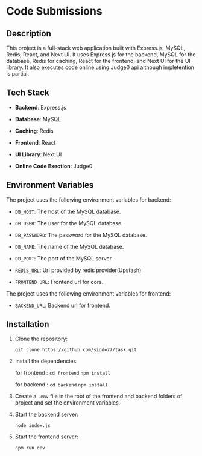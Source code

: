 
# Code Submissions

## Description

  

This project is a full-stack web application built with Express.js, MySQL, Redis, React, and Next UI. It uses Express.js for the backend, MySQL for the database, Redis for caching, React for the frontend, and Next UI for the UI library. It also executes code online using Judge0 api although impletention is partial.

  

## Tech Stack

  

-  **Backend**: Express.js

-  **Database**: MySQL

-  **Caching**: Redis

-  **Frontend**: React

-  **UI Library**: Next UI

- **Online Code Exection**: Judge0

## Environment Variables

  

The project uses the following environment variables for backend:

  

-  `DB_HOST`: The host of the MySQL database.

-  `DB_USER`: The user for the MySQL database.

-  `DB_PASSWORD`: The password for the MySQL database.

-  `DB_NAME`: The name of the MySQL database.

-  `DB_PORT`: The port of the MySQL server.

-  `REDIS_URL`: Url provided by redis provider(Upstash).

-  `FRONTEND_URL`: Frontend url for cors.

  

The project uses the following environment variables for frontend:

  

-  `BACKEND_URL`: Backend url for frontend.

  
  

## Installation

  

1. Clone the repository:

  

	`git clone https://github.com/sidd=77/task.git`

  

2. Install the dependencies:

  
	for frontend : 
	`cd frontend`
	`npm install`

  
	for backend :
	`cd backend`
	`npm install`

  

3. Create a `.env` file in the root of the frontend and backend folders of project and set the environment variables.

  

4. Start the backend server:

	`node index.js`

5. Start the frontend server:

	`npm run dev`